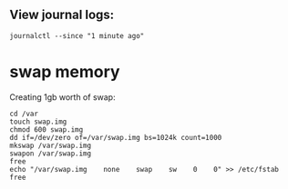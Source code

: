 ## View journal logs:
```
journalctl --since "1 minute ago"
```


# swap memory

Creating 1gb worth of swap: 

```
cd /var
touch swap.img
chmod 600 swap.img
dd if=/dev/zero of=/var/swap.img bs=1024k count=1000
mkswap /var/swap.img
swapon /var/swap.img
free
echo "/var/swap.img    none    swap    sw    0    0" >> /etc/fstab
free
```